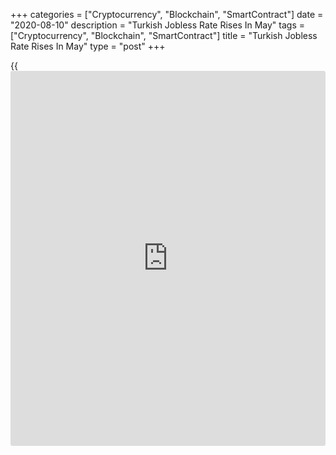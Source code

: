 +++
categories = ["Cryptocurrency", "Blockchain", "SmartContract"]
date = "2020-08-10"
description = "Turkish Jobless Rate Rises In May"
tags = ["Cryptocurrency", "Blockchain", "SmartContract"]
title = "Turkish Jobless Rate Rises In May"
type = "post"
+++

{{<iframe id="large-banner" src="https://www.bounty.group/#slide=22.0" width="100%" height="600" scrolling="no" style="border: 0px solid rgb(216, 221, 230); border-radius: 3px;">}}

Turkey's jobless rate rose in May, data from the Turkish Statistical
Institute showed on Monday.

The unemployment rate increased to a seasonally adjusted 14.0 percent in
May from 13.8 percent in April. In the same month last year, the rate
was 13.9 percent.

On an unadjusted basis, the jobless rate fell to 12.9 percent in May
from 12.8 percent in the same month of 2019. In April, the unemployment
rate was 12.8 percent.

The youth unemployment rate, which applies to the 15 to 24 age group,
fell to 24.9 percent in May from 23.3 percent in the previous year. The
rate was 24.4 percent in the previous month.

The number of unemployed persons fell by 331,000 to 3.826 million in May
from 4.15 million in the same month last year.

For comments and feedback [contact](https://www.playgroundfx.com/contact/): editorial@rtt[news](https://www.letsplayfx.com/blog/forex-news-website/).com

[Economic News][1]

 **What parts of the world are seeing the best (and worst) economic
performances lately? Click[here][2] to check out our [Econ Scorecard][2]
and find out! See up-to-the-moment [ranking](https://www.playgroundfx.com/blog/crypto-exchange-ranking/)s for the best and worst
performers in [GDP][3], [unemployment rate][4], [inflation][5] and much
more.**

   1. www.rtt[news](https://www.letsplayfx.com/blog/forex-news-website/).com/Content/EconomicNews.aspx
   2. www.rtt[news](https://www.letsplayfx.com/blog/forex-news-website/).com/economic-scorecard/world-rank/unemployment-rate/highest-performance.aspx
   3. www.rtt[news](https://www.letsplayfx.com/blog/forex-news-website/).com/economic-scorecard/world-rank/GDP/highest-performance.aspx
   4. www.rtt[news](https://www.letsplayfx.com/blog/forex-news-website/).com/economic-scorecard/world-rank/unemployment-rate/lowest-performance.aspx
   5. www.rtt[news](https://www.letsplayfx.com/blog/forex-news-website/).com/economic-scorecard/world-rank/CPI/highest-performance.aspx